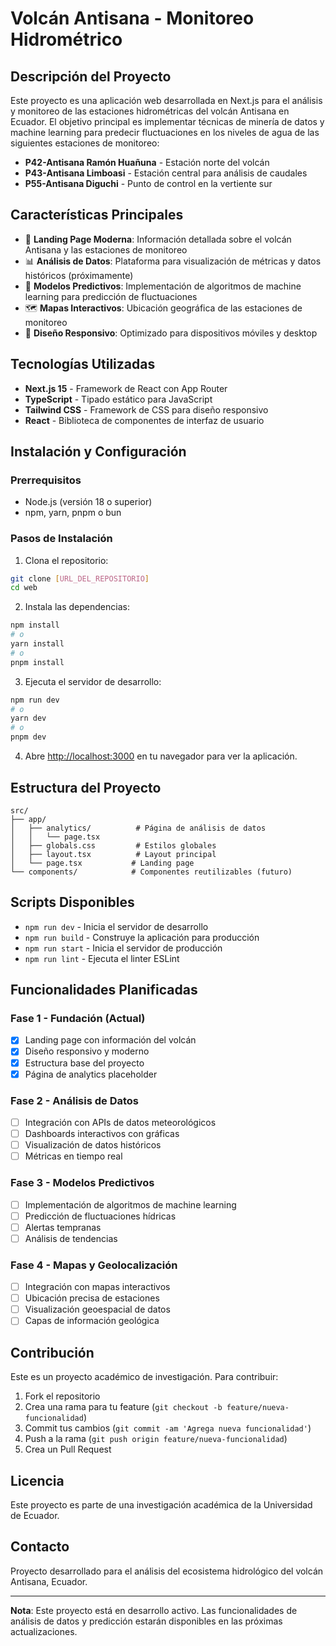 # Volcán Antisana - Monitoreo Hidrométrico

## Descripción del Proyecto

Este proyecto es una aplicación web desarrollada en Next.js para el análisis y monitoreo de las estaciones hidrométricas del volcán Antisana en Ecuador. El objetivo principal es implementar técnicas de minería de datos y machine learning para predecir fluctuaciones en los niveles de agua de las siguientes estaciones de monitoreo:

- **P42-Antisana Ramón Huañuna** - Estación norte del volcán
- **P43-Antisana Limboasi** - Estación central para análisis de caudales
- **P55-Antisana Diguchi** - Punto de control en la vertiente sur

## Características Principales

- 🌋 **Landing Page Moderna**: Información detallada sobre el volcán Antisana y las estaciones de monitoreo
- 📊 **Análisis de Datos**: Plataforma para visualización de métricas y datos históricos (próximamente)
- 🤖 **Modelos Predictivos**: Implementación de algoritmos de machine learning para predicción de fluctuaciones
- 🗺️ **Mapas Interactivos**: Ubicación geográfica de las estaciones de monitoreo
- 📱 **Diseño Responsivo**: Optimizado para dispositivos móviles y desktop

## Tecnologías Utilizadas

- **Next.js 15** - Framework de React con App Router
- **TypeScript** - Tipado estático para JavaScript
- **Tailwind CSS** - Framework de CSS para diseño responsivo
- **React** - Biblioteca de componentes de interfaz de usuario

## Instalación y Configuración

### Prerrequisitos

- Node.js (versión 18 o superior)
- npm, yarn, pnpm o bun

### Pasos de Instalación

1. Clona el repositorio:

```bash
git clone [URL_DEL_REPOSITORIO]
cd web
```

2. Instala las dependencias:

```bash
npm install
# o
yarn install
# o
pnpm install
```

3. Ejecuta el servidor de desarrollo:

```bash
npm run dev
# o
yarn dev
# o
pnpm dev
```

4. Abre [http://localhost:3000](http://localhost:3000) en tu navegador para ver la aplicación.

## Estructura del Proyecto

```
src/
├── app/
│   ├── analytics/          # Página de análisis de datos
│   │   └── page.tsx
│   ├── globals.css         # Estilos globales
│   ├── layout.tsx          # Layout principal
│   └── page.tsx           # Landing page
└── components/            # Componentes reutilizables (futuro)
```

## Scripts Disponibles

- `npm run dev` - Inicia el servidor de desarrollo
- `npm run build` - Construye la aplicación para producción
- `npm run start` - Inicia el servidor de producción
- `npm run lint` - Ejecuta el linter ESLint

## Funcionalidades Planificadas

### Fase 1 - Fundación (Actual)

- [x] Landing page con información del volcán
- [x] Diseño responsivo y moderno
- [x] Estructura base del proyecto
- [x] Página de analytics placeholder

### Fase 2 - Análisis de Datos

- [ ] Integración con APIs de datos meteorológicos
- [ ] Dashboards interactivos con gráficas
- [ ] Visualización de datos históricos
- [ ] Métricas en tiempo real

### Fase 3 - Modelos Predictivos

- [ ] Implementación de algoritmos de machine learning
- [ ] Predicción de fluctuaciones hídricas
- [ ] Alertas tempranas
- [ ] Análisis de tendencias

### Fase 4 - Mapas y Geolocalización

- [ ] Integración con mapas interactivos
- [ ] Ubicación precisa de estaciones
- [ ] Visualización geoespacial de datos
- [ ] Capas de información geológica

## Contribución

Este es un proyecto académico de investigación. Para contribuir:

1. Fork el repositorio
2. Crea una rama para tu feature (`git checkout -b feature/nueva-funcionalidad`)
3. Commit tus cambios (`git commit -am 'Agrega nueva funcionalidad'`)
4. Push a la rama (`git push origin feature/nueva-funcionalidad`)
5. Crea un Pull Request

## Licencia

Este proyecto es parte de una investigación académica de la Universidad de Ecuador.

## Contacto

Proyecto desarrollado para el análisis del ecosistema hidrológico del volcán Antisana, Ecuador.

---

**Nota**: Este proyecto está en desarrollo activo. Las funcionalidades de análisis de datos y predicción estarán disponibles en las próximas actualizaciones.
